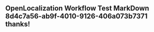 <properties
ms.topic="hero-topic"
ms.test1="hero-topic"
ms.test2="test"/>

## OpenLocalization Workflow Test MarkDown 8d4c7a56-ab9f-4010-9126-406a073b7371 thanks!
